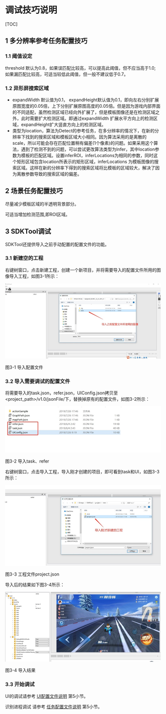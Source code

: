 # 调试技巧说明

[TOC]

## 1 多分辨率参考任务配置技巧

### 1.1 阈值设定

threshold 默认为0.8，如果误匹配比较高，可以提高此阈值，但不应当高于1.0; 如果漏匹配比较高，可适当较低此阈值，但一般不建议低于0.7。

### 1.2 异形屏搜索区域

- expandWidth 默认值为0.1， expandHeight默认值为0.1，即向左右分别扩展原图宽度的0.05倍，上下分别扩展原图高度的0.05倍。但是因为游戏内部界面的不同适配，虽然检测区域已经向外扩展了，但是模板图像还是在检测区域之外，此时需要扩大检测区域。即通过expandWidth 扩展水平方向上的检测区域，expandHeight扩大竖直方向上的检测区域。
- 类型为location，算法为Detect的参考任务，在多分辨率的情况下，在新的分辨率下找到的搜索区域和模板区域大小相同。因为算法采用的是离散的scale，所以可能会存在匹配位置稍有偏差(1个像素)的问题。如果采用这个算法，遇到了检测不到的问题，可以尝试更改算法类型为Infer，其中location参数为模板的匹配区域。设置inferROI，inferLocations为相同的参数，同时这个矩形区域包含location所表示的矩形区域，inferLocations 为模板图像的搜索区域。这样在新的分辨率下得到的搜索区域将比模板的区域较大，解决了因为离散参数导致的搜索区域的偏差。



## 2 场景任务配置技巧

尽量减少模板区域的半透明背景部分。

可适当增加检测范围,即ROI区域。

## 3 SDKTool调试

SDKTool还提供导入之前手动配置的配置文件的功能。

### **3.1** 新建空的工程

右键树窗口，点击新建工程，创建一个新项目，并将需要导入的配置文件所用的图像导入工程，如图3-1所示：

![img](../img/wps1.jpg) 

图3-1 导入配置文件

### 3.2 导入需要调试的配置文件

将需要导入的task.json，refer.json，UIConfig.json拷贝至<project_path>/v1.0/jsonFile/下，替换掉原有的配置文件，如图3-2所示：

![img](../img/wps2.jpg) 

图3-2 导入task、refer

右键树窗口，点击导入工程，导入刚才创建的项目，即可看到task和UI，如图3-3所示：

![img](../img/wps3.jpg) 

图3-3 工程文件project.json

导入后的结果如下图3-4所示：

![img](../img/wps4.jpg) 

图3-4 导入结果

### 3.3 开始调试

UI的调试请参考 [UI配置文件说明](../SDKTool/UIConf.md) 第5小节。

识别进程调试 请参考 [任务配置文件说明](../SDKTool/TaskConf.md) 第5小节。